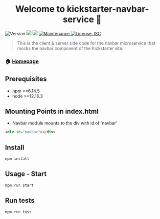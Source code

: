 <h1 align="center">Welcome to kickstarter-navbar-service 👋</h1>
<p>
  <img alt="Version" src="https://img.shields.io/badge/version-1.0.0-blue.svg?cacheSeconds=2592000" />
  <img src="https://img.shields.io/badge/npm-%3E%3D6.14.5-blue.svg" />
  <img src="https://img.shields.io/badge/node-%3E%3D12.16.3-blue.svg" />
  <a href="https://github.com/team-iroh/navbar/graphs/commit-activity" target="_blank">
    <img alt="Maintenance" src="https://img.shields.io/badge/Maintained%3F-yes-green.svg" />
  </a>
  <a href="https://github.com/team-iroh/pledge-rewards/blob/master/LICENSE" target="_blank">
    <img alt="License: ISC" src="https://img.shields.io/github/license/zjayers/kickstarter-navbar-service" />
  </a>
</p>

> This is the client & server side code for the navbar microservice that mocks the navbar component of the Kickstarter site.

### 🏠 [Homepage](https://github.com/team-iroh/navbar#readme)

## Prerequisites

- npm >=6.14.5
- node >=12.16.3

## Mounting Points in index.html
- Navbar module mounts to the div with id of 'navbar'
```html
<div id="navbar"></div>
```

## Install

```sh
npm install
```

## Usage - Start

```sh
npm run start
```


## Run tests

```sh
npm run test
```
